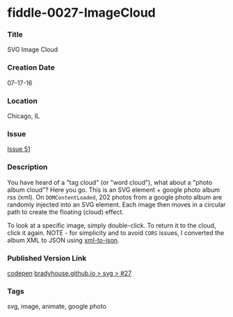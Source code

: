 fiddle-0027-ImageCloud
======


### Title

SVG Image Cloud

### Creation Date

07-17-16


### Location

Chicago, IL


### Issue

[Issue 51](https://github.com/bradyhouse/house/issues/51)


### Description

You have heard of a "tag cloud" (or "word cloud"), what about a "photo album cloud"? Here you go.  This is an SVG element + google photo album rss (xml).  On `DOMContentLoaded`, 202 photos from a google photo album are randomly injected into an SVG element.  Each image then moves in a circular path to create the floating (cloud) effect.  

 To look at a specific image, simply double-click.  To return it to the cloud, click it again.  NOTE -  for simplicity and to avoid `CORS` issues, I converted the album XML to JSON using [xml-to-json](https://www.npmjs.com/package/xml-to-json).


### Published Version Link

[codepen](https://codepen.io/bradyhouse/details/LkJqQO/)
[bradyhouse.github.io > svg > #27](http://bradyhouse.github.io/svg/fiddle-0027-ImageCloud/index.html)

### Tags

svg, image, animate, google photo
